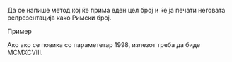 Да се напише метод кој ќе прима еден цел број и ќе ја печати неговата репрезентација како Римски број.

Пример

Aко ако се повика со парамететар 1998, излезот треба да биде MCMXCVIII.
